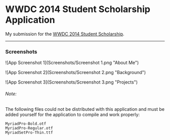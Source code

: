 # WWDC 2014 Student Scholarship Application

My submission for the [WWDC 2014 Student Scholarship](https://developer.apple.com/wwdc/students/).

---

### Screenshots

![App Screenshot 1](Screenshots/Screenshot 1.png "About Me")

![App Screenshot 2](Screenshots/Screenshot 2.png "Background")

![App Screenshot 3](Screenshots/Screenshot 3.png "Projects")


###### Note:

The following files could not be distributed with this application and must be added yourself for the application to compile and work properly:

```
MyriadPro-Bold.otfMyriadPro-Regular.otfMyriadSetPro-Thin.ttf
```